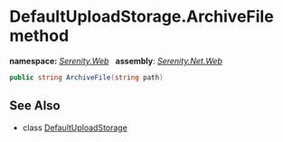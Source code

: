 # DefaultUploadStorage.ArchiveFile method
**namespace:** *[Serenity.Web](../../README.md#serenity.web-namespace)*   **assembly**: *[Serenity.Net.Web](../../README.md)*

```csharp
public string ArchiveFile(string path)
```

## See Also

* class [DefaultUploadStorage](../DefaultUploadStorage.md)